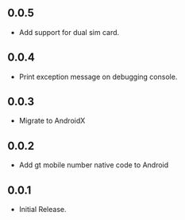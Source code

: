 ## 0.0.5

* Add support for dual sim card.

## 0.0.4

* Print exception message on debugging console.

## 0.0.3

* Migrate to AndroidX

## 0.0.2

* Add gt mobile number native code to Android


## 0.0.1

* Initial Release.
